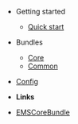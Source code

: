 - Getting started
  - [Quick start](./getting-started/quick-start.md)

- Bundles
  - [Core](./bundles/core-bundle.md)
  - [Common](./bundles/common-bundle.md)

- [Config](./config/environment.md)

- **Links**
- [EMSCoreBundle](https://github.com/ems-project/EMSCoreBundle)
